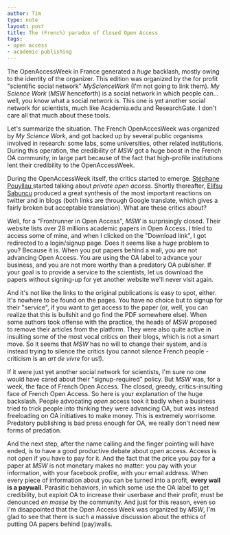 ```yaml
---
author: Tim
type: note
layout: post
title: The (French) paradox of Closed Open Access
tags:
- open access
- academic publishing
---
```



The OpenAccessWeek in France generated a *huge* backlash, mostly owing to the
identity of the organizer. This edition was organized by the for profit
"scientific social network" *MyScienceWork* (I'm not going to link them). *My
Science Work* (*MSW* henceforth) is a social network in which people can...
well, you know what a social network is. This one is yet another social network
for scientists, much like Academia.edu and ResearchGate. I don't care all that
much about these tools.

Let's summarize the situation. The French OpenAccesWeek was organized by *My
Science Work*, and got backed up by several public organisms involved in
research: some labs, some universities, other related institutions. During this
operation, the credibility of *MSW* got a huge boost in the French OA
community, in large part because of the fact that high-profile institutions
lent their credibility to the OpenAccessWeek.

During the OpenAccessWeek itself, the critics started to emerge. [Stéphane
Pouyllau ][spblog] started talking about *private open access*. Shortly
thereafter, [Elifsu Sabuncu][elifsu] produced a great synthesis of the most important
reactions on twitter and in blogs (both links are through Google translate,
which gives a fairly broken but acceptable translation). What are these
critics about?

Well, for a "Frontrunner in Open Access", *MSW* is surprisingly closed. Their
website lists over 28 millions academic papers in Open Access. I tried to
access some of mine, and when I clicked on the "Download link", I got
redirected to a login/signup page. Does it seems like a *huge* problem to you?
Because it is. When you put papers behind a wall, you are not advancing Open
Access. You are using the OA label to advance your business, and you are not
more worthy than a predatory OA publisher. If your goal is to provide a service
to the scientists, let us download the papers without signing-up for yet
another website we'll never visit again. 

And it's not like the links to the original publications is easy to spot,
either. It's nowhere to be found on the pages. You have no choice but to
signup for their "service", if you want to get access to the paper (or,
well, you can realize that this is bullshit and go find the PDF
somewhere else). When some authors took offense with the practice,
the heads of *MSW* proposed to remove their articles from the platform.
They were also quite active in insulting some of the most vocal critics on
their blogs, which is not a smart move. So it seems that *MSW* has no will
to change their system, and is instead trying to silence the critics (you
cannot silence French people - criticism is an *art de vivre* for
us!).

If it were just yet another social network for scientists, I'm sure no one
would have cared about their "signup-required" policy. But *MSW* was, for
a week, the face of French Open Access. The closed, greedy, critics-insulting
face of French Open Access. So here is your explanation of the huge backslash.
People advocating *open* access took it badly when a business tried to trick
people into thinking they were advancing OA, but was instead freeloading on OA
initiatives to make money. This is extremely worrisome. Predatory publishing is
bad press enough for OA, we really don't need new forms of predation.

And the next step, after the name calling and the finger pointing will have
ended, is to have a good productive debate about *open* access. Access is not
*open* if you have to pay for it. And the fact that the price you pay for
a paper at *MSW* is not monetary makes no matter: you pay with your
information, with your facebook profile, with your email address. When every
piece of information about you can be turned into a profit, **every wall is
a paywall**. Parasitic behaviors, in which some use the OA label to get
credibility, but exploit OA to increase their userbase and their profit, must
be denounced *en masse* by the community. And just for this reason, even so I'm
disappointed that the Open Access Week was organized by *MSW*, I'm glad to see
that there is such a massive discussion about the ethics of putting OA papers
behind (pay)walls.

[spblog]: http://translate.google.com/translate?hl=fr&sl=fr&tl=en&u=http%3A%2F%2Fblog.stephanepouyllau.org%2F709
[elifsu]: http://translate.google.com/translate?hl=fr&sl=fr&tl=en&u=http%3A%2F%2Fpenserclasser.wordpress.com%2F2013%2F11%2F02%2Fopenaccessweek_france%2F
